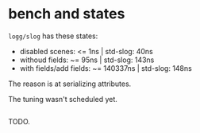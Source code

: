 # bench and states

`logg/slog` has these states:

- disabled scenes:  <= 1ns | std-slog: 40ns
- withoud fields: ~= 95ns | std-slog: 143ns
- with fields/add fields: ~= 140337ns | std-slog: 148ns

The reason is at serializing attributes.

The tuning wasn't scheduled yet.

```bash
```

TODO.
